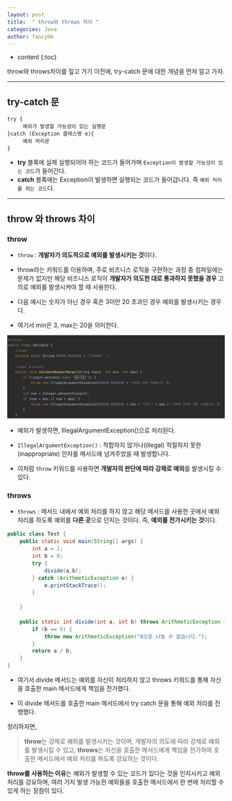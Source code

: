 ```yaml
---
layout: post
title:  " throw와 throws 차이 "
categories: Java
author: fancy96
---
```

* content
  {:toc}

throw와 throws차이를 짚고 가기 이전에, try-catch 문에 대한 개념을 먼저 알고 가자.

---

## try-catch 문

``` markdown
try {
     예외가 발생할 가능성이 있는 실행문
}catch (Exception 클래스명 e){
     예외 처리문
}
```

- **try** 블록에 실제 실행되어야 하는 코드가 들어가며 `Exception이 발생할 가능성이 있는 코드`가 들어간다.
- **catch** 블록에는 Exception이 발생하면 실행되는 코드가 들어갑니다. 즉 `예외 처리를 하는 코드`다.

---

## throw 와 throws 차이

### throw

- `throw` : **개발자가 의도적으로 예외를 발생시키는 것**이다.

- throw라는 키워드를 이용하며, 주로 비즈니스 로직을 구현하는 과정 중 컴파일에는 문제가 없지만 해당 비즈니스 로직이 **개발자가 의도한 대로 통과하지 못했을 경우** 고의로 예외를 발생시켜야 할 때 사용한다.

- 다음 예시는 숫자가 아닌 경우 혹은 3미만 20 초과인 경우 예외를 발생시키는 경우다.

- 여기서 min은 3, max는 20을 의미한다.

![](/assets/img/java/Java-Difference-Throw-Throws-1.png)

- 예외가 발생하면, IllegalArgumentException()으로 처리된다.

- `IllegalArgumentException()` : 적합하지 않거나(illegal) 적절하지 못한(inappropriate) 인자를 메서드에 넘겨주었을 때 발생합니다.

- 이처럼 `throw` 키워드를 사용하면 **개발자의 판단에 따라 강제로 예외**를 발생시킬 수 있다.

### throws

- `throws` : 메서드 내에서 예외 처리를 하지 않고 해당 메서드를 사용한 곳에서 예외 처리를 하도록 예외를 **다른 곳**으로 던지는 것이다.
  즉, **예외를 전가시키는 것**이다.

``` java
public class Test {
	public static void main(String[] args) {
		int a = 2;
		int b = 0;
		try {
			divide(a,b);
		} catch (ArithmeticException e) {
			e.printStackTrace();
		}

	}

	public static int divide(int a, int b) throws ArithmeticException {
		if (b == 0) {
			throw new ArithmeticException("0으로 나눌 수 없습니다.");
		}
		return a / b;
	}
}
```

- 여기서 divide 메서드는 예외를 자신이 처리하지 않고 throws 키워드를 통해 자신을 호출한 main 메서드에게 책임을 전가했다.

- 이 divide 메서드를 호출한 main 메서드에서 try catch 문을 통해 예외 처리를 진행했다.


정리하자면,
> **throw**는 강제로 예외를 발생시키는 것이며, 개발자의 의도에 따라 강제로 예외를 발생시킬 수 있고,
**throws**는 자신을 호출한 메서드에게 책임을 전가하여 호출한 메서드에서 예외 처리를 하도록 강요하는 것이다.


**throw를 사용하는 이유**는 예외가 발생할 수 있는 코드가 있다는 것을 인지시키고 예외 처리를 강요하며, 여러 가지 발생 가능한 예외들을 호출한 메서드에서 한 번에 처리할 수 있게 하는 장점이 있다. 
